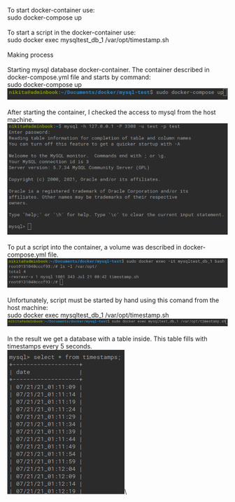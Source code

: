 To start docker-container use:\
sudo docker-compose up\
\
To start a script in the docker-container use:\
sudo docker exec mysqltest_db_1 /var/opt/timestamp.sh\
\
Making process\
\
Starting mysql database docker-container. The container described in docker-compose.yml file and starts by command:\
sudo docker-compose up\
![alt text](https://github.com/13virus31/test-task-timebook/blob/main/img/1_docker_start.png)\
\
After starting the container, I checked the access to mysql from the host machine.\
![alt text](https://github.com/13virus31/test-task-timebook/blob/main/img/2_connecting_from_host.png)\
\
To put a script into the container, a volume was described in docker-compose.yml file.\
![alt text](https://github.com/13virus31/test-task-timebook/blob/main/img/3_moving_script_into_container.png)\
\
Unfortunately, script must be started by hand using this comand from the host machine:\
sudo docker exec mysqltest_db_1 /var/opt/timestamp.sh\
![alt text](https://github.com/13virus31/test-task-timebook/blob/main/img/4_starting_script.png)\
\
In the result we get a database with a table inside. This table fills with timestamps every 5 seconds.\
![alt text](https://github.com/13virus31/test-task-timebook/blob/main/img/5_script_result.png)\
